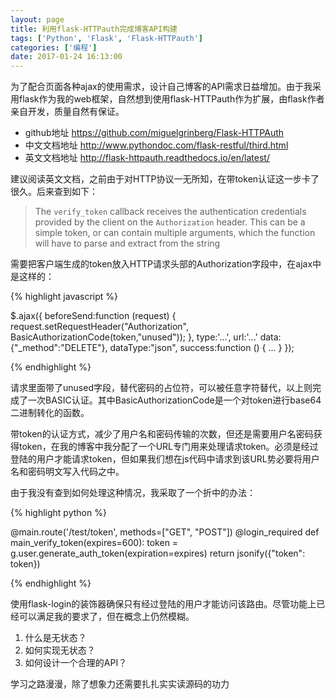 ```yaml
---
layout: page
title: 利用flask-HTTPauth完成博客API构建
tags: ['Python', 'Flask', 'Flask-HTTPauth']
categories: ['编程']
date: 2017-01-24 16:13:00
---
```

为了配合页面各种ajax的使用需求，设计自己博客的API需求日益增加。由于我采用flask作为我的web框架，自然想到使用flask-HTTPauth作为扩展，由flask作者亲自开发，质量自然有保证。

- github地址 https://github.com/miguelgrinberg/Flask-HTTPAuth
- 中文文档地址 http://www.pythondoc.com/flask-restful/third.html
- 英文文档地址 http://flask-httpauth.readthedocs.io/en/latest/

建议阅读英文文档，之前由于对HTTP协议一无所知，在带token认证这一步卡了很久。后来查到如下：

> The `verify_token` callback receives the authentication credentials provided by the client on the `Authorization` header. This can be a simple token, or can contain multiple arguments, which the function will have to parse and extract from the string

需要把客户端生成的token放入HTTP请求头部的Authorization字段中，在ajax中是这样的：

{% highlight javascript %}

$.ajax({
    beforeSend:function (request) {
      request.setRequestHeader("Authorization", BasicAuthorizationCode(token,"unused"));
    },
    type:'...',
    url:'...'
    data:{"_method":"DELETE"},
    dataType:"json",
    success:function () {
      ...
    }
});

{% endhighlight %}

请求里面带了unused字段，替代密码的占位符，可以被任意字符替代，以上则完成了一次BASIC认证。其中BasicAuthorizationCode是一个对token进行base64二进制转化的函数。

带token的认证方式，减少了用户名和密码传输的次数，但还是需要用户名密码获得token，在我的博客中我分配了一个URL专门用来处理请求token。必须是经过登陆的用户才能请求token，但如果我们想在js代码中请求到该URL势必要将用户名和密码明文写入代码之中。

由于我没有查到如何处理这种情况，我采取了一个折中的办法：

{% highlight python %}

@main.route('/test/token', methods=["GET", "POST"])
@login_required
def main_verify_token(expires=600):
    token = g.user.generate_auth_token(expiration=expires)
    return jsonify({"token": token})

{% endhighlight %}

使用flask-login的装饰器确保只有经过登陆的用户才能访问该路由。尽管功能上已经可以满足我的要求了，但在概念上仍然模糊。

1. 什么是无状态？
1. 如何实现无状态？
1. 如何设计一个合理的API？

学习之路漫漫，除了想象力还需要扎扎实实读源码的功力